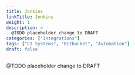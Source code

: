 ```yaml
---
title: Jenkins
linkTitle: Jenkins
weight: 1
description: >
  @TODO placeholder change to DRAFT
categories: ["Integrations"]
tags: ["CI Systems", "Bitbucket", "Automation"]
draft: false
---
```


 @TODO placeholder change to DRAFT
